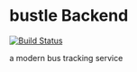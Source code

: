 # bustle Backend
[![Build Status](https://travis-ci.com/h313/bustle.svg?token=5VwipWqAKTpp9nojTpee&branch=feature/backend)](https://travis-ci.com/h313/bustle)

a modern bus tracking service
